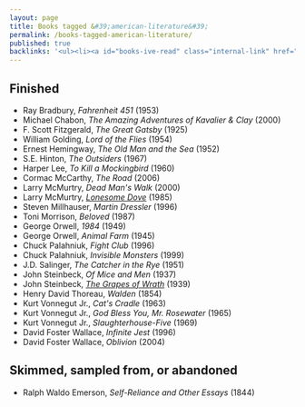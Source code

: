 ```yaml
---
layout: page
title: Books tagged &#39;american-literature&#39;
permalink: /books-tagged-american-literature/
published: true
backlinks: '<ul><li><a id="books-ive-read" class="internal-link" href="/books-ive-read/">Books I&#39;ve read</a></li></ul>'
---
```




## Finished 
* Ray Bradbury, _Fahrenheit 451_ (1953) 
* Michael Chabon, _The Amazing Adventures of Kavalier & Clay_ (2000) 
* F. Scott Fitzgerald, _The Great Gatsby_ (1925) 
* William Golding, _Lord of the Flies_ (1954) 
* Ernest Hemingway, _The Old Man and the Sea_ (1952) 
* S.E. Hinton, _The Outsiders_ (1967) 
* Harper Lee, _To Kill a Mockingbird_ (1960) 
* Cormac McCarthy, _The Road_ (2006) 
* Larry McMurtry, _Dead Man's Walk_ (2000) 
* Larry McMurtry, _<a id="mcmurtry-lonesome-dove" class="internal-link" href="/mcmurtry-lonesome-dove/">Lonesome Dove</a>_ (1985) 
* Steven Millhauser, _Martin Dressler_ (1996) 
* Toni Morrison, _Beloved_ (1987) 
* George Orwell, _1984_ (1949) 
* George Orwell, _Animal Farm_ (1945) 
* Chuck Palahniuk, _Fight Club_ (1996) 
* Chuck Palahniuk, _Invisible Monsters_ (1999) 
* J.D. Salinger, _The Catcher in the Rye_ (1951) 
* John Steinbeck, _Of Mice and Men_ (1937) 
* John Steinbeck, _<a id="steinbeck-grapes-of-wrath" class="internal-link" href="/steinbeck-grapes-of-wrath/">The Grapes of Wrath</a>_ (1939) 
* Henry David Thoreau, _Walden_ (1854) 
* Kurt Vonnegut Jr., _Cat's Cradle_ (1963) 
* Kurt Vonnegut Jr., _God Bless You, Mr. Rosewater_ (1965) 
* Kurt Vonnegut Jr., _Slaughterhouse-Five_ (1969) 
* David Foster Wallace, _Infinite Jest_ (1996) 
* David Foster Wallace, _Oblivion_ (2004) 


## Skimmed, sampled from, or abandoned 
* Ralph Waldo Emerson, _Self-Reliance and Other Essays_ (1844) 
